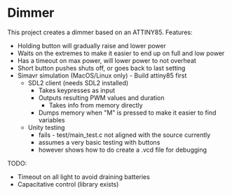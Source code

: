 # Dimmer

This project creates a dimmer based on an ATTINY85.
Features:
* Holding button will gradually raise and lower power
* Waits on the extremes to make it easier to end up on full and low power
* Has a timeout on max power, will lower power to not overheat
* Short button pushes shuts off, or goes back to last setting
* Simavr simulation (MacOS/Linux only) - Build attiny85 first
  * SDL2 client (needs SDL2 installed)
    * Takes keypresses as input
    * Outputs resulting PWM values and duration
      * Takes info from memory directly
    * Dumps memory when "M" is pressed to make it easier to find variables
  * Unity testing
    * fails - test/main_test.c not aligned with the source currently 
    * assumes a very basic testing with buttons
    * however shows how to do create a .vcd file for debugging
  

TODO: 
* Timeout on all light to avoid draining batteries
* Capacitative control (library exists)
